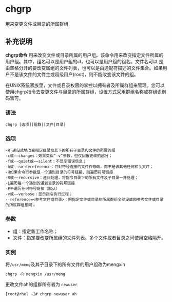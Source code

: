 chgrp
===

用来变更文件或目录的所属群组

## 补充说明

**chgrp命令** 用来改变文件或目录所属的用户组。该命令用来改变指定文件所属的用户组。其中，组名可以是用户组的id，也可以是用户组的组名。文件名可以 是由空格分开的要改变属组的文件列表，也可以是由通配符描述的文件集合。如果用户不是该文件的文件主或超级用户(root)，则不能改变该文件的组。

在UNIX系统家族里，文件或目录权限的掌控以拥有者及所属群组来管理。您可以使用chgrp指令去变更文件与目录的所属群组，设置方式采用群组名称或群组识别码皆可。

### 语法  

```shell
chgrp [选项][组群][文件|目录]
```

### 选项  

```shell
-R 递归式地改变指定目录及其下的所有子目录和文件的所属的组
-c或——changes：效果类似“-v”参数，但仅回报更改的部分；
-f或--quiet或——silent：不显示错误信息；
-h或--no-dereference：只对符号连接的文件作修改，而不是该其他任何相关文件；
-H如果命令行参数是一个通到目录的符号链接，则遍历符号链接
-R或——recursive：递归处理，将指令目录下的所有文件及子目录一并处理；
-L遍历每一个遇到的通到目录的符号链接
-P不遍历任何符号链接（默认）
-v或——verbose：显示指令执行过程；
--reference=<参考文件或目录>：把指定文件或目录的所属群组全部设成和参考文件或目录的所属群组相同；
```

### 参数  

*   组：指定新工作名称；
*   文件：指定要改变所属组的文件列表。多个文件或者目录之间使用空格隔开。

### 实例  

将`/usr/meng`及其子目录下的所有文件的用户组改为mengxin

```shell
chgrp -R mengxin /usr/meng
```

更改文件ah的组群所有者为 `newuser`

```shell
[root@rhel ~]# chgrp newuser ah
```


<!-- Linux命令行搜索引擎：https://jaywcjlove.github.io/linux-command/ -->
